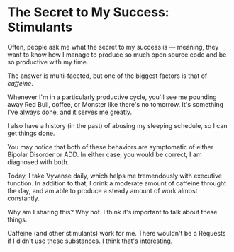 # The Secret to My Success: Stimulants

Often, people ask me what the secret to my success is — meaning, they want to
know how I manage to produce so much open source code and be so productive
with my time.

The answer is multi-faceted, but one of the biggest factors is that of *caffeine*.

Whenever I'm in a particularly productive cycle, you'll see me pounding away
Red Bull, coffee, or Monster like there's no tomorrow. It's something I've
always done, and it serves me greatly.

I also have a history (in the past) of abusing my sleeping schedule, so I can
get things done.

You may notice that both of these behaviors are symptomatic of either Bipolar
Disorder or ADD. In either case, you would be correct, I am diagnosed with both.

Today, I take Vyvanse daily, which helps me tremendously with executive function.
In addition to that, I drink a moderate amount of caffeine throught the day, and
am able to produce a steady amount of work almost constantly.

Why am I sharing this? Why not. I think it's important to talk about these things.

Caffeine (and other stimulants) work for me. There wouldn't be a Requests if I
didn't use these substances. I think that's interesting.